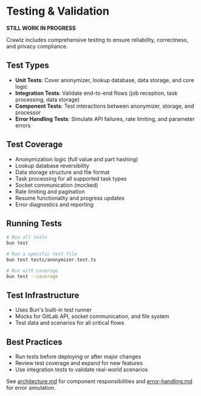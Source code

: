 # Testing & Validation

**STILL WORK IN PROGRESS**

Crawlz includes comprehensive testing to ensure reliability, correctness, and privacy compliance.

## Test Types

- **Unit Tests**: Cover anonymizer, lookup database, data storage, and core logic
- **Integration Tests**: Validate end-to-end flows (job reception, task processing, data storage)
- **Component Tests**: Test interactions between anonymizer, storage, and processor
- **Error Handling Tests**: Simulate API failures, rate limiting, and parameter errors

## Test Coverage

- Anonymization logic (full value and part hashing)
- Lookup database reversibility
- Data storage structure and file format
- Task processing for all supported task types
- Socket communication (mocked)
- Rate limiting and pagination
- Resume functionality and progress updates
- Error diagnostics and reporting

## Running Tests

```bash
# Run all tests
bun test

# Run a specific test file
bun test tests/anonymizer.test.ts

# Run with coverage
bun test --coverage
```

## Test Infrastructure

- Uses Bun's built-in test runner
- Mocks for GitLab API, socket communication, and file system
- Test data and scenarios for all critical flows

## Best Practices

- Run tests before deploying or after major changes
- Review test coverage and expand for new features
- Use integration tests to validate real-world scenarios

See [architecture.md](./architecture.md) for component responsibilities and [error-handling.md](./error-handling.md) for error simulation.